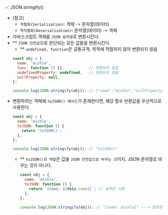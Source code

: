 ✅ JSON.stringify()

* (참고)
  * `직렬화(Serialization)`: 객체 -> 문자열(데이터)
  * `역직렬화(Deserialization)`: 문자열(데이터) -> 객체
* 자바스크립트 객체를 `JSON 문자열`로 변환시킨다.
* ** `JSON 안전값`으로 판단되는 모든 값들을 변환시킨다.
  * ** `undefined, function`은 공통규격, 목적에 적합하지 않아 변환되지 않음
  ```js
  const obj = {
    name: 'michle',
    func: function () {},           // 변환되지 않음
    undefinedProperty: undefined,   // 변환되지 않음
    nullProperty: null,
  };

  console.log(JSON.stringify(obj)); // {"name":"michle","nullProperty":null}
  ```
* 변환하려는 객체에 `toJSON() 메서드`가 존재한다면, 해당 함수 반환값을 우선적으로 사용한다.
  ```js
  const obj = {
    name: 'michle',
    toJSON: function () {
      return 'toJSON()';
    },
  };

  console.log(JSON.stringify(obj)); // "toJSON()"
  ```
  * ** `toJSON()의 역할`은 값을 `JSON 안전값으로 바꾸는 것`이지, JSON 문자열로 바꾸는 것이 아니다.
    ```js
    const obj = {
      name: 'michle',
      toJSON: function () {
        return `{name: ${this.name}}`; // 잘못된 사용
      },
    };

    console.log(JSON.stringify(obj)); // "{name: michle}" ---> 잘못된 JSON 문자열 형식
    ```